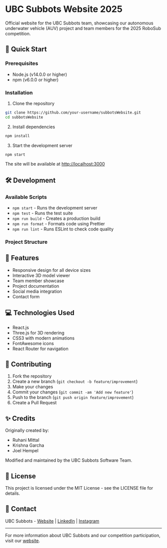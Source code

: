 # UBC Subbots Website 2025

Official website for the UBC Subbots team, showcasing our autonomous underwater vehicle (AUV) project and team members for the 2025 RoboSub competition.

## 🚀 Quick Start

### Prerequisites

- Node.js (v14.0.0 or higher)
- npm (v6.0.0 or higher)

### Installation

1. Clone the repository

```bash
git clone https://github.com/your-username/subbotsWebsite.git
cd subbotsWebsite
```

2. Install dependencies

```bash
npm install
```

3. Start the development server

```bash
npm start
```

The site will be available at [http://localhost:3000](http://localhost:3000)

## 🛠️ Development

### Available Scripts

- `npm start` - Runs the development server
- `npm test` - Runs the test suite
- `npm run build` - Creates a production build
- `npm run format` - Formats code using Prettier
- `npm run lint` - Runs ESLint to check code quality

### Project Structure

## 🎨 Features

- Responsive design for all device sizes
- Interactive 3D model viewer
- Team member showcase
- Project documentation
- Social media integration
- Contact form

## 💻 Technologies Used

- React.js
- Three.js for 3D rendering
- CSS3 with modern animations
- FontAwesome icons
- React Router for navigation

## 📝 Contributing

1. Fork the repository
2. Create a new branch (`git checkout -b feature/improvement`)
3. Make your changes
4. Commit your changes (`git commit -am 'Add new feature'`)
5. Push to the branch (`git push origin feature/improvement`)
6. Create a Pull Request

## ✨ Credits

Originally created by:

- Ruhani Mittal
- Krishna Garcha
- Joel Hempel

Modified and maintained by the UBC Subbots Software Team.

## 📄 License

This project is licensed under the MIT License - see the LICENSE file for details.

## 🤝 Contact

UBC Subbots - [Website](https://ubcsubbots.com) | [LinkedIn](https://www.linkedin.com/company/ubc-subbots/) | [Instagram](https://www.instagram.com/ubcsubbots/)

---

For more information about UBC Subbots and our competition participation, visit our [website](https://ubcsubbots.com).

